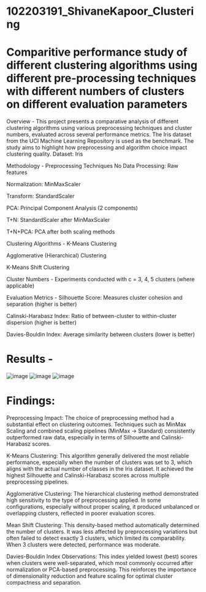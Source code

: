 # 102203191_ShivaneKapoor_Clustering
# Comparitive performance study of different clustering algorithms using different pre-processing techniques with different numbers of clusters on different evaluation parameters
Overview - This project presents a comparative analysis of different clustering algorithms using various preprocessing techniques and cluster numbers, evaluated across several performance metrics. The Iris dataset from the UCI Machine Learning Repository is used as the benchmark. The study aims to highlight how preprocessing and algorithm choice impact clustering quality. Dataset: Iris

Methodology - Preprocessing Techniques No Data Processing: Raw features

Normalization: MinMaxScaler

Transform: StandardScaler

PCA: Principal Component Analysis (2 components)

T+N: StandardScaler after MinMaxScaler

T+N+PCA: PCA after both scaling methods

Clustering Algorithms - K-Means Clustering

Agglomerative (Hierarchical) Clustering

K-Means Shift Clustering

Cluster Numbers - Experiments conducted with c = 3, 4, 5 clusters (where applicable)

Evaluation Metrics - Silhouette Score: Measures cluster cohesion and separation (higher is better)

Calinski-Harabasz Index: Ratio of between-cluster to within-cluster dispersion (higher is better)

Davies-Bouldin Index: Average similarity between clusters (lower is better)

# Results -

![image](https://github.com/user-attachments/assets/2510d219-67d3-4fab-af3c-be93095ad75f)
![image](https://github.com/user-attachments/assets/01e33524-24b0-4a0e-8b33-4b7a56ce800c)
![image](https://github.com/user-attachments/assets/b0f5dd35-b4ef-4505-b148-03d44381b781)




# Findings:

Preprocessing Impact: The choice of preprocessing method had a substantial effect on clustering outcomes. Techniques such as MinMax Scaling and combined scaling pipelines (MinMax → Standard) consistently outperformed raw data, especially in terms of Silhouette and Calinski-Harabasz scores.

K-Means Clustering: This algorithm generally delivered the most reliable performance, especially when the number of clusters was set to 3, which aligns with the actual number of classes in the Iris dataset. It achieved the highest Silhouette and Calinski-Harabasz scores across multiple preprocessing pipelines.

Agglomerative Clustering: The hierarchical clustering method demonstrated high sensitivity to the type of preprocessing applied. In some configurations, especially without proper scaling, it produced unbalanced or overlapping clusters, reflected in poorer evaluation scores.

Mean Shift Clustering: This density-based method automatically determined the number of clusters. It was less affected by preprocessing variations but often failed to detect exactly 3 clusters, which limited its comparability. When 3 clusters were detected, performance was moderate.

Davies-Bouldin Index Observations: This index yielded lowest (best) scores when clusters were well-separated, which most commonly occurred after normalization or PCA-based preprocessing. This reinforces the importance of dimensionality reduction and feature scaling for optimal cluster compactness and separation.
